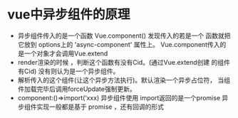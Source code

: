 
# vue中异步组件的原理
 
  - 异步组件传入的是一个函数 Vue.component() 发现传入的若是一个
    函数就把它放到 options上的 'async-component' 属性上。
    Vue.component传入的是一个对象才会调用Vue.extend
  - render渲染的时候 ，判断这个函数有没有Cid。(通过Vue.extend创建
    的组件有Cid)  没有则认为是一个异步组件。
  - 解析传入的这个组件(让这个异步方法执行)。默认渲染一个异步占位符，
    当组件加载完毕后调用forceUpdate强制更新。
  -  component:()=>import(‘xxx) 异步组件使用 import返回的是一个promise
            异步组件实现一般都是基于 promise ，还有回调的形式  